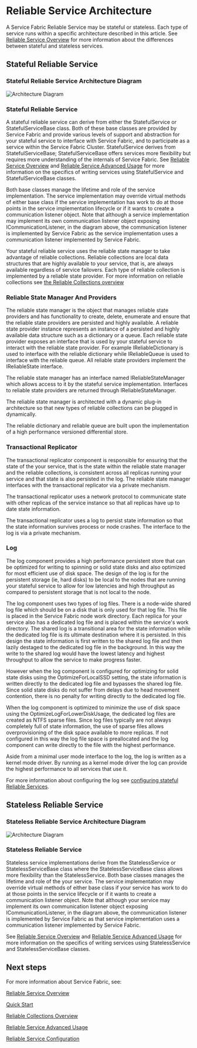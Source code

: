 <properties
   pageTitle="Service Fabric Reliable Service Architecture"
   description="High-level overview of the reliable service architecture"
   services="service-fabric"
   documentationCenter=".net"
   authors="AlanWarwick"
   manager="timlt"
   editor=""/>

<tags
   ms.service="Service-Fabric"
   ms.devlang="dotnet"
   ms.topic="article"
   ms.tgt_pltfrm="NA"
   ms.workload="NA"
   ms.date="09/03/2015"
   ms.author="alanwar"/>

# Reliable Service Architecture

A Service Fabric Reliable Service may be stateful or stateless. Each type of service runs within a specific architecture described in this article.
See [Reliable Service Overview](../Service-Fabric/service-fabric-reliable-services-introduction.md) for more information about the differences between stateful and stateless services.

## Stateful Reliable Service

### Stateful Reliable Service Architecture Diagram
![Architecture Diagram](./media/service-fabric-reliable-services-platform-architecture/reliable-stateful-service-architecture.png)

### Stateful Reliable Service

A stateful reliable service can derive from either the StatefulService or StatefulServiceBase class. Both of these base classes are provided by Service Fabric and
provide various levels of support and abstraction for your stateful service to interface with Service Fabric, and to participate as a service within the Service Fabric Cluster.
StatefulService derives from StatefulServiceBase; StatefulServiceBase offers services more flexibility but requires more understanding of the internals of Service Fabric.
See [Reliable Service Overview](../Service-Fabric/service-fabric-reliable-services-introduction.md) and [Reliable Service Advanced Usage](../Service-Fabric/service-fabric-reliable-services-advanced-usage.md) for more information on the specifics
of writing services using StatefulService and StatefulServiceBase classes.

Both base classes manage the lifetime and role of the service implementation. The service implementation may override virtual methods of either base class if the service implementation has work to do
at those points in the service implementation lifecycle or if it wants to create a communication listener object. Note that although a service implementation
may implement its own communication listener object exposing ICommunicationListener, in the diagram above, the communication listener is
implemented by Service Fabric as the service implementation uses a communication listener implemented by Service Fabric.

Your stateful reliable service uses the reliable state manager to take advantage of reliable collections. Reliable collections are local data structures that are highly available to your service,
that is, are always available regardless of service failovers. Each type of reliable collection is implemented by a reliable state provider.
For more information on reliable collections see [the Reliable Collections overview](service-fabric-reliable-services-reliable-collections.md)

### Reliable State Manager And Providers

The reliable state manager is the object that manages reliable state providers and has functionality to create, delete, enumerate and ensure that the reliable state providers are
persisted and highly available. A reliable state provider instance represents an instance of a persisted and highly available data structure such as a
dictionary or a queue. Each reliable state provider exposes an interface that is used by your stateful service to interact with the reliable state provider. For example
IReliableDictionary is used to interface with the reliable dictionary while IReliableQueue is used to interface with the reliable queue. All reliable state providers implement the
IReliableState interface.

The reliable state manager has an interface named IReliableStateManager which allows access to it by the stateful service implementation. Interfaces to reliable state providers
are returned through IReliableStateManager.  

The reliable state manager is architected with a dynamic plug-in architecture so that new types of reliable collections can be plugged in dynamically.

The reliable dictionary and reliable queue are built upon the implementation of a high performance versioned differential store.

### Transactional Replicator

The transactional replicator component is responsible for ensuring that the state of the your service, that is the state within the reliable state manager and the reliable collections,
is consistent across all replicas running your service and that state is also persisted in the log. The reliable state manager interfaces with the transactional replicator
via a private mechanism.

The transactional replicator uses a network protocol to communicate state with other replicas of the service instance so that all replicas have up to date state information.

The transactional replicator uses a log to persist state information so that the state information survives process or node crashes. The interface to the log is via a private mechanism.

### Log

The log component provides a high performance persistent store that can be optimized for writing to spinning or solid state disks and also optimized for most efficient use of disk space. The design
of the log is for the persistent storage (ie, hard disks)
to be local to the nodes that are running your stateful service to allow for low latencies and high throughput as compared to persistent storage that is not local to the node.

The log component uses two types of log files. There is a node-wide shared log file which should be on a disk that is only used for that log file. This file is placed in the Service Fabric node
work directory. Each replica for your service also has a dedicated log file and is placed within the service's work directory. The shared log is a transitional area for the state information
while the dedicated log file is its ultimate destination where it is persisted. In this design the state information is first written to the shared log file and then lazily destaged to the dedicated log
file in the background. In this way the write to the shared log would have the lowest latency and highest throughput to allow the service to make progress faster.

However when the log component is configured for optimizing for solid state disks using the OptimizeForLocalSSD setting, the state information is written directly to the dedicated
log file and bypasses the shared log file. Since solid state disks do not suffer from delays due to head movement contention, there is no penalty for writing directly to the dedicated log file.

When the log component is optimized to minimize the use of disk space using the OptimizeLogForLowerDiskUsage, the dedicated log files are created as NTFS sparse files.  Since log files typically
are not always completely full of state information, the use of sparse files allows overprovisioning of the disk space available to more replicas. If not configured in this way the log file space
is preallocated and the log component can write directly to the file with the highest performance.

Aside from a minimal user mode interface to the log, the log is written as a kernel mode driver. By running as a kernel mode driver the log can provide the highest performance to all services that
use it.

For more information about configuring the log see [configuring stateful Reliable Services](../Service-Fabric/service-fabric-reliable-services-configuration.md).

## Stateless Reliable Service

### Stateless Reliable Service Architecture Diagram
![Architecture Diagram](./media/service-fabric-reliable-services-platform-architecture/reliable-stateless-service-architecture.png)

### Stateless Reliable Service

Stateless service implementations derive from the StatelessService or StatelessServiceBase class where the StatelessServiceBase class allows more flexibility than the StatelessService.
Both base classes manages the lifetime and role of the your service. The service implementation may override virtual methods of either base class if your service has work to do
at those points in the service lifecycle or if it wants to create a communication listener object. Note that although your service may implement its own communication
listener object exposing ICommunicationListener, in the diagram above, the communication listener is implemented by Service Fabric as that service implementation uses a
communication listener implemented by Service Fabric.

See [Reliable Service Overview](../Service-Fabric/service-fabric-reliable-services-introduction.md) and [Reliable Service Advanced Usage](../Service-Fabric/service-fabric-reliable-services-advanced-usage.md) for more information on the specifics
of writing services using StatelessService and StatelessServiceBase classes.

<!--Every topic should have next steps and links to the next logical set of content to keep the customer engaged-->
## Next steps

For more information about Service Fabric, see:

[Reliable Service Overview](../Service-Fabric/service-fabric-reliable-services-introduction.md)

[Quick Start](service-fabric-reliable-services-quick-start.md)

[Reliable Collections Overview](service-fabric-reliable-services-reliable-collections.md)

[Reliable Service Advanced Usage](../Service-Fabric/service-fabric-reliable-services-advanced-usage.md)

[Reliable Service Configuration](../Service-Fabric/service-fabric-reliable-services-configuration.md)  
 
